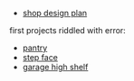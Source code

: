 - [shop design plan](https://app.sketchup.com/share/tc/northAmerica/6GsdB_iKSoA?stoken=BBbzqSc0MjH8vjHNlO9wkNHXwYJSWKRErdTDyxgA2MAc33DqTr7X9ujJxzeeO0Ng&source=web)

first projects riddled with error:

- [pantry](https://youtu.be/Q1i542LIVKw)
- [step face](https://youtu.be/RsaCBfMJgXk)
- [garage high shelf](https://youtu.be/iuM2ZXam0-k)
